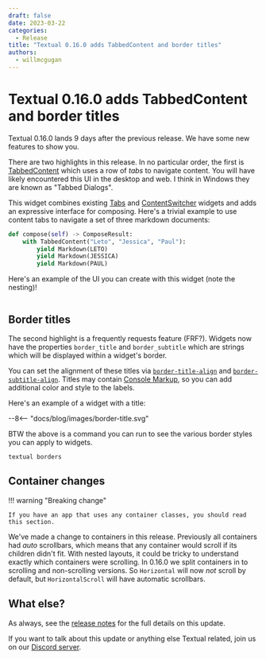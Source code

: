 ```yaml
---
draft: false
date: 2023-03-22
categories:
  - Release
title: "Textual 0.16.0 adds TabbedContent and border titles"
authors:
  - willmcgugan
---
```


# Textual 0.16.0 adds TabbedContent and border titles

Textual 0.16.0 lands 9 days after the previous release. We have some new features to show you.

<!-- more -->

There are two highlights in this release. In no particular order, the first is [TabbedContent](../../widgets/tabbed_content.md) which uses a row of *tabs* to navigate content. You will have likely encountered this UI in the desktop and web. I think in Windows they are known as "Tabbed Dialogs".

This widget combines existing [Tabs](../../widgets/tabs.md) and [ContentSwitcher](../../api/content_switcher.md) widgets and adds an expressive interface for composing. Here's a trivial example to use content tabs to navigate a set of three markdown documents:

```python
def compose(self) -> ComposeResult:
    with TabbedContent("Leto", "Jessica", "Paul"):
        yield Markdown(LETO)
        yield Markdown(JESSICA)
        yield Markdown(PAUL)
```

Here's an example of the UI you can create with this widget (note the nesting)!

```{.textual path="docs/examples/widgets/tabbed_content.py" press="j"}
```


## Border titles

The second highlight is a frequently requests feature (FRF?). Widgets now have the properties `border_title` and `border_subtitle` which are strings which will be displayed within a widget's border.

You can set the alignment of these titles via [`border-title-align`](../../styles/border_title_align.md) and [`border-subtitle-align`](../../styles/border_subtitle_align.md). Titles may contain [Console Markup](https://rich.readthedocs.io/en/latest/markup.html), so you can add additional color and style to the labels.

Here's an example of a widget with a title:

<div>
--8<-- "docs/blog/images/border-title.svg"
</div>

BTW the above is a command you can run to see the various border styles you can apply to widgets.

```
textual borders
```

## Container changes

!!! warning "Breaking change"

    If you have an app that uses any container classes, you should read this section.

We've made a change to containers in this release. Previously all containers had *auto* scrollbars, which means that any container would scroll if its children didn't fit. With nested layouts, it could be tricky to understand exactly which containers were scrolling. In 0.16.0 we split containers in to scrolling and non-scrolling versions. So `Horizontal` will now *not* scroll by default, but `HorizontalScroll` will have automatic scrollbars.


## What else?

As always, see the [release notes](https://github.com/Textualize/textual/releases/tag/v0.16.0) for the full details on this update.

If you want to talk about this update or anything else Textual related, join us on our [Discord server](https://discord.gg/Enf6Z3qhVr).

